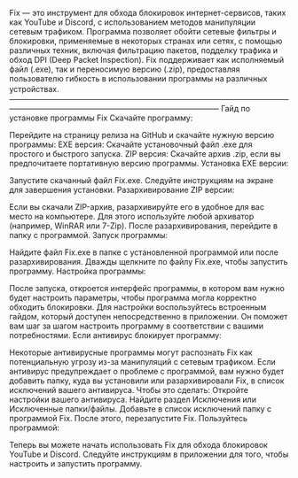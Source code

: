 Fix — это инструмент для обхода блокировок интернет-сервисов, таких как YouTube и Discord, с использованием методов манипуляции сетевым трафиком. Программа позволяет обойти сетевые фильтры и блокировки, применяемые в некоторых странах или сетях, с помощью различных техник, включая фильтрацию пакетов, подделку трафика и обход DPI (Deep Packet Inspection). Fix поддерживает как исполняемый файл (.exe), так и переносимую версию (.zip), предоставляя пользователю гибкость в использовании программы на различных устройствах.
ㅤ
―――――――――――――――――――――――――――――――――――――――――――――――――――――――――――――――
Гайд по установке программы Fix
Скачайте программу:

Перейдите на страницу релиза на GitHub и скачайте нужную версию программы:
EXE версия: Скачайте установочный файл .exe для простого и быстрого запуска.
ZIP версия: Скачайте архив .zip, если вы предпочитаете портативную версию программы.
Установка EXE версии:

Запустите скачанный файл Fix.exe.
Следуйте инструкциям на экране для завершения установки.
Разархивирование ZIP версии:

Если вы скачали ZIP-архив, разархивируйте его в удобное для вас место на компьютере.
Для этого используйте любой архиватор (например, WinRAR или 7-Zip).
После разархивирования, перейдите в папку с программой.
Запуск программы:

Найдите файл Fix.exe в папке с установленной программой или после разархивирования.
Дважды щелкните по файлу Fix.exe, чтобы запустить программу.
Настройка программы:

После запуска, откроется интерфейс программы, в котором вам нужно будет настроить параметры, чтобы программа могла корректно обходить блокировки.
Для настройки воспользуйтесь встроенным гайдом, который доступен непосредственно в приложении. Он поможет вам шаг за шагом настроить программу в соответствии с вашими потребностями.
Если антивирус блокирует программу:

Некоторые антивирусные программы могут распознать Fix как потенциальную угрозу из-за манипуляций с сетевым трафиком.
Если антивирус предупреждает о проблеме с программой, вам нужно будет добавить папку, куда вы установили или разархивировали Fix, в список исключений вашего антивируса.
Чтобы это сделать:
Откройте настройки вашего антивируса.
Найдите раздел Исключения или Исключенные папки/файлы.
Добавьте в список исключений папку с программой Fix.
После этого, перезапустите Fix.
Пользуйтесь программой:

Теперь вы можете начать использовать Fix для обхода блокировок YouTube и Discord.
Следуйте инструкциям в приложении для того, чтобы настроить и запустить программу.
